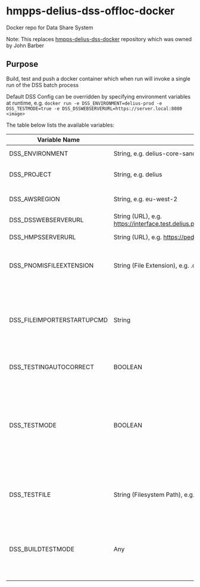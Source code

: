 # hmpps-delius-dss-offloc-docker

Docker repo for Data Share System


Note: This replaces [hmpps-delius-dss-docker](https://github.com/ministryofjustice/hmpps-delius-dss-docker) repository which was owned by John Barber
  

## Purpose

Build, test and push a docker container which when run will invoke a single run of the DSS batch process

Default DSS Config can be overridden by specifying environment variables at runtime,
e.g. `docker run -e DSS_ENVIRONMENT=delius-prod -e DSS_TESTMODE=true -e DSS_DSSWEBSERVERURL=https://server.local:8080 <image>`

The table below lists the available variables:

| Variable Name | Type | Purpose |
|--|--|--|
| DSS_ENVIRONMENT | String, e.g. delius-core-sandpit | nDelius AWS Environment |
| DSS_PROJECT | String, e.g. delius | nDelius Project Name |
| DSS_AWSREGION | String, e.g. eu-west-2 | nDelius AWS Environment Region |
| DSS_DSSWEBSERVERURL | String (URL), e.g. https://interface.test.delius.probation.hmpps.dsd.io/NDeliusDSS  | nDelius API Endpoint |
| DSS_HMPSSERVERURL | String (URL), e.g. https://ped.hmps.gsi.gov.uk  | P-NOMIS Endpoint |
| DSS_PNOMISFILEEXTENSION | String (File Extension), e.g. .dat | Unzipped file extension for source offloc file  |
| DSS_FILEIMPORTERSTARTUPCMD | String  | The operating system command that should be used to invoke the File Importer application.  |
| DSS_TESTINGAUTOCORRECT | BOOLEAN | Attempt to auto correct files |
| DSS_TESTMODE | BOOLEAN | Specifies whether or not the File Transfer application should run in test mode. (i.e. read OFFLOC file from the local file system)  |
| DSS_TESTFILE | String (Filesystem Path), e.g. /dss/testfile.zip | Path to an OFFLOC file that should be used in a test environment. |
| DSS_BUILDTESTMODE | Any | If set, signifies a test run as part of the Docker build pipeline and won't run DSS tasks |
